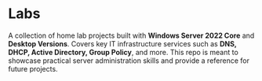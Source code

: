 # Labs

A collection of home lab projects built with **Windows Server 2022 Core** and **Desktop Versions**. 
Covers key IT infrastructure services such as **DNS, DHCP, Active Directory, Group Policy**, and more. 
This repo is meant to showcase practical server administration skills and provide a reference for future projects.

